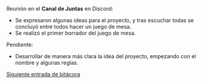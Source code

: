Reunión en el **Canal de Juntas** en Discord:
* Se expresaron algunas ideas para el proyecto, y tras escuchar todas se concluyó entre todos hacer un juego de mesa.
* Se realizó el primer borrador del juego de mesa.

Pendiente:
* Desarrollar de manera más clara la idea del proyecto, empezando con el nombre y algunas reglas.

[Siguiente entrada de bitácora](https://github.com/Edwin-Lines/Proyecto-And-Then...-/blob/main/Documentaci%C3%B3n/Bit%C3%A1coras/Bit%C3%A1coras%20de%20Primera%20entrega/3.%20D%C3%ADa%2002%20de%20noviembre%20del%202020.md "Siguiente entrada de bitácora")

